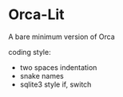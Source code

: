 # Orca-Lit

A bare minimum version of Orca

coding style:
- two spaces indentation
- snake names
- sqlite3 style if, switch
